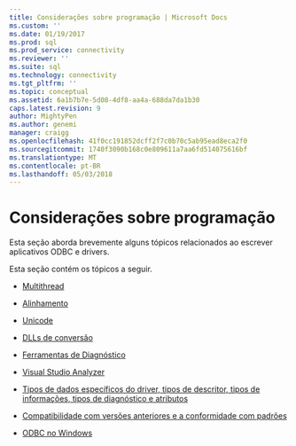 ```yaml
---
title: Considerações sobre programação | Microsoft Docs
ms.custom: ''
ms.date: 01/19/2017
ms.prod: sql
ms.prod_service: connectivity
ms.reviewer: ''
ms.suite: sql
ms.technology: connectivity
ms.tgt_pltfrm: ''
ms.topic: conceptual
ms.assetid: 6a1b7b7e-5d08-4df8-aa4a-688da7da1b30
caps.latest.revision: 9
author: MightyPen
ms.author: genemi
manager: craigg
ms.openlocfilehash: 41f0cc191852dcff2f7c0b70c5ab95ead8eca2f0
ms.sourcegitcommit: 1740f3090b168c0e809611a7aa6fd514075616bf
ms.translationtype: MT
ms.contentlocale: pt-BR
ms.lasthandoff: 05/03/2018
---
```

# <a name="programming-considerations"></a>Considerações sobre programação
Esta seção aborda brevemente alguns tópicos relacionados ao escrever aplicativos ODBC e drivers.  
  
 Esta seção contém os tópicos a seguir.  
  
-   [Multithread](../../../odbc/reference/develop-app/multithreading.md)  
  
-   [Alinhamento](../../../odbc/reference/develop-app/alignment.md)  
  
-   [Unicode](../../../odbc/reference/develop-app/unicode.md)  
  
-   [DLLs de conversão](../../../odbc/reference/develop-app/translation-dlls.md)  
  
-   [Ferramentas de Diagnóstico](../../../odbc/reference/develop-app/diagnostic-tools.md)  
  
-   [Visual Studio Analyzer](../../../odbc/reference/develop-app/visual-studio-analyzer.md)  
  
-   [Tipos de dados específicos do driver, tipos de descritor, tipos de informações, tipos de diagnóstico e atributos](../../../odbc/reference/develop-app/driver-specific-data-types-descriptor-information-diagnostic.md)  
  
-   [Compatibilidade com versões anteriores e a conformidade com padrões](../../../odbc/reference/develop-app/backward-compatibility-and-standards-compliance.md)  
  
-   [ODBC no Windows](../../../odbc/reference/develop-app/odbc-in-windows.md)
